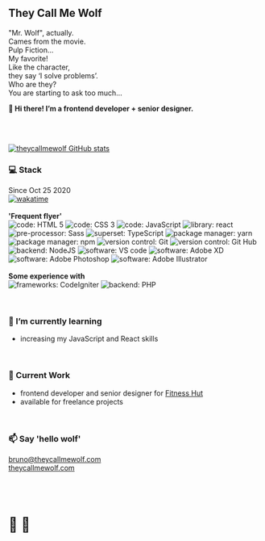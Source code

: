<!--
**bruno-wolf/bruno-wolf** is a ✨ _special_ ✨ repository because its `README.md` (this file) appears on your GitHub profile.

Here are some ideas to get you started:

- 🔭 I’m currently working on ...
- 🌱 I’m currently learning ...
- 👯 I’m looking to collaborate on ...
- 🤔 I’m looking for help with ...
- 💬 Ask me about ...
- 📫 How to reach me: ...
- 😄 Pronouns: ...
- ⚡ Fun fact: ...
-->

## They Call Me Wolf
"Mr. Wolf", actually.<br />
Cames from the movie.<br />
Pulp Fiction…<br />
My favorite!<br />
Like the character,<br />
they say ‘I solve problems’.<br />
Who are they?<br />
You are starting to ask too much…

**:wave: Hi there! I’m a frontend developer + senior designer.**

<br /><br />

[![theycallmewolf GitHub stats](https://github-readme-stats.vercel.app/api?username=theycallmewolf&hide=stars,contribs&count_private=true&show_icons=true&theme=tokyonight)](https://github.com/theycallmewolf/github-readme-stats)


### :computer: Stack 

Since Oct 25 2020
<br />
[![wakatime](https://wakatime.com/badge/user/c8c96d07-da48-4af5-a925-8e4e7c75e170.svg)](https://wakatime.com/@c8c96d07-da48-4af5-a925-8e4e7c75e170)
<br />
<br />
**'Frequent flyer'**<br />
![code: HTML 5](https://img.shields.io/badge/code-HTML5-blue?style=flat-square "code: HTML 5")
![code: CSS 3](https://img.shields.io/badge/code-CSS3-blue?style=flat-square "code: CSS 3")
![code: JavaScript](https://img.shields.io/badge/code-JavaScript-blue?style=flat-square "code: JavaScript")
![library: react](https://img.shields.io/badge/library-React-blue?style=flat-square "library: React")
![pre-processor: Sass](https://img.shields.io/badge/pre--processor-Sass-yellowgreen?style=flat-square "pre-processor: Sass")
![superset: TypeScript](https://img.shields.io/badge/superset-TypeScript-blue?style=flat-square "superset: TypeScript")
![package manager: yarn](https://img.shields.io/badge/package_manager-yarn-red?style=flat-square "package manager: yarn")
![package manager: npm](https://img.shields.io/badge/package_manager-npm-red?style=flat-square "package manager: npm")
![version control: Git](https://img.shields.io/badge/version_control-Git-orange?style=flat-square "version control: Git")
![version control: Git Hub](https://img.shields.io/badge/version_control-Git_Hub-orange?style=flat-square "version control: Git Hub")
![backend: NodeJS](https://img.shields.io/badge/backend-NodeJS-green?style=flat-square "backend: NodeJS")
![software: VS code](https://img.shields.io/badge/software-VS_code-blueviolet?style=flat-square "software: VS code")
![software: Adobe XD](https://img.shields.io/badge/software-Adobe_XD-blueviolet?style=flat-square "software: Adobe XD")
![software: Adobe Photoshop](https://img.shields.io/badge/software-Adobe_Photoshop-blueviolet?style=flat-square "software: Adobe Photoshop")
![software: Adobe Illustrator](https://img.shields.io/badge/software-Adobe_Illustrator-blueviolet?style=flat-square "software: Adobe Illustrator")
<br />
<br />
**Some experience with**<br />
![frameworks: CodeIgniter](https://img.shields.io/badge/frameworks-CodeIgniter-lightgrey?style=flat-square "frameworks: CodeIgniter")
![backend: PHP](https://img.shields.io/badge/backend-PHP-yellow?style=flat-square "server side: PHP")


<br />

### 🌱 I’m currently learning
* increasing my JavaScript and React skills 

<br />

### :telescope: Current Work
* frontend developer and senior designer for [Fitness Hut](https://www.fitnesshut.pt/ "Fitness Hut")
* available for freelance projects

<br />

### :mailbox: Say 'hello wolf' 
bruno@theycallmewolf.com
<br />
[theycallmewolf.com](https://www.theycallmewolf.com/)

<br/><br/>
  
# :wolf: :metal:
